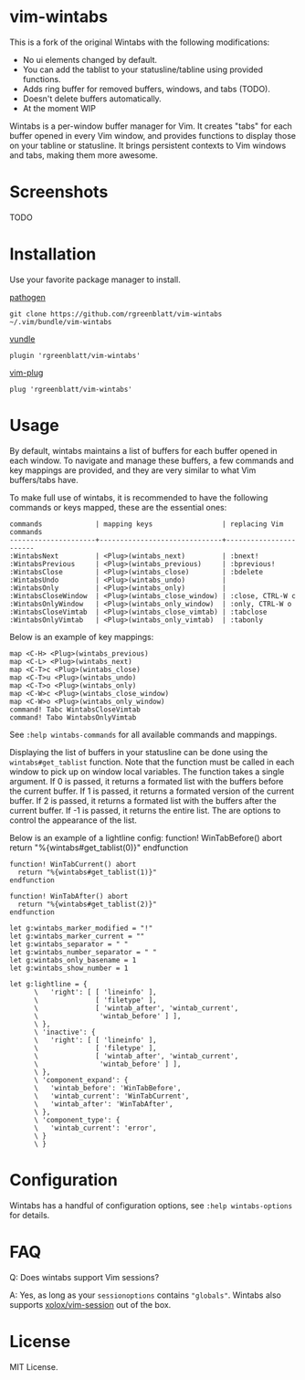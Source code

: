 # vim-wintabs

This is a fork of the original Wintabs with the following modifications:
-   No ui elements changed by default.
-   You can add the tablist to your statusline/tabline using provided functions.
-   Adds ring buffer for removed buffers, windows, and tabs (TODO).
-   Doesn't delete buffers automatically.
-   At the moment WIP

Wintabs is a per-window buffer manager for Vim. It creates "tabs" for each 
buffer opened in every Vim window, and provides functions to display those
on your tabline or statusline. It brings persistent contexts to Vim windows 
and tabs, making them more awesome.

# Screenshots

TODO

# Installation

Use your favorite package manager to install.

[pathogen](https://github.com/tpope/vim-pathogen)

    git clone https://github.com/rgreenblatt/vim-wintabs ~/.vim/bundle/vim-wintabs

[vundle](https://github.com/vundlevim/vundle.vim)

    plugin 'rgreenblatt/vim-wintabs'

[vim-plug](https://github.com/junegunn/vim-plug)

    plug 'rgreenblatt/vim-wintabs'

# Usage

By default, wintabs maintains a list of buffers for each buffer opened in each 
window. To navigate and manage these buffers, a 
few commands and key mappings are provided, and they are very similar to what 
Vim buffers/tabs have.

To make full use of wintabs, it is recommended to have the following commands or 
keys mapped, these are the essential ones:

    commands             | mapping keys                 | replacing Vim commands
    ---------------------+------------------------------+-----------------------
    :WintabsNext         | <Plug>(wintabs_next)         | :bnext!
    :WintabsPrevious     | <Plug>(wintabs_previous)     | :bprevious!
    :WintabsClose        | <Plug>(wintabs_close)        | :bdelete
    :WintabsUndo         | <Plug>(wintabs_undo)         |
    :WintabsOnly         | <Plug>(wintabs_only)         |
    :WintabsCloseWindow  | <Plug>(wintabs_close_window) | :close, CTRL-W c
    :WintabsOnlyWindow   | <Plug>(wintabs_only_window)  | :only, CTRL-W o
    :WintabsCloseVimtab  | <Plug>(wintabs_close_vimtab) | :tabclose
    :WintabsOnlyVimtab   | <Plug>(wintabs_only_vimtab)  | :tabonly

Below is an example of key mappings:

    map <C-H> <Plug>(wintabs_previous)
    map <C-L> <Plug>(wintabs_next)
    map <C-T>c <Plug>(wintabs_close)
    map <C-T>u <Plug>(wintabs_undo)
    map <C-T>o <Plug>(wintabs_only)
    map <C-W>c <Plug>(wintabs_close_window)
    map <C-W>o <Plug>(wintabs_only_window)
    command! Tabc WintabsCloseVimtab
    command! Tabo WintabsOnlyVimtab

See `:help wintabs-commands` for all available commands and mappings.

Displaying the list of buffers in your statusline can be done using the
`wintabs#get_tablist` function. Note that the function must be called in each
window to pick up on window local variables. The function takes a single
argument.  If 0 is passed, it returns a formated list with the buffers before
the current buffer.  If 1 is passed, it returns a formated version of the 
current buffer. If 2 is passed, it returns a formated list with the buffers 
after the current buffer. If -1 is passed, it returns the entire list.
The are options to control the appearance of the list.

Below is an example of a lightline config:
    function! WinTabBefore() abort
      return "%{wintabs#get_tablist(0)}"
    endfunction
    
    function! WinTabCurrent() abort
      return "%{wintabs#get_tablist(1)}"
    endfunction
    
    function! WinTabAfter() abort
      return "%{wintabs#get_tablist(2)}"
    endfunction

    let g:wintabs_marker_modified = "!"
    let g:wintabs_marker_current = ""
    let g:wintabs_separator = " "
    let g:wintabs_number_separator = " "
    let g:wintabs_only_basename = 1
    let g:wintabs_show_number = 1

    let g:lightline = {
          \   'right': [ [ 'lineinfo' ],
          \              [ 'filetype' ],
          \              [ 'wintab_after', 'wintab_current', 
          \               'wintab_before' ] ],
          \ },
          \ 'inactive': {
          \   'right': [ [ 'lineinfo' ],
          \              [ 'filetype' ],
          \              [ 'wintab_after', 'wintab_current', 
          \               'wintab_before' ] ],
          \ },
          \ 'component_expand': {
          \   'wintab_before': 'WinTabBefore',
          \   'wintab_current': 'WinTabCurrent',
          \   'wintab_after': 'WinTabAfter',
          \ },
          \ 'component_type': {
          \   'wintab_current': 'error',
          \ }
          \ }

# Configuration

Wintabs has a handful of configuration options, see `:help wintabs-options` for 
details.

# FAQ

Q: Does wintabs support Vim sessions?

A: Yes, as long as your `sessionoptions` contains `"globals"`. Wintabs also 
supports [xolox/vim-session](https://github.com/xolox/vim-session) out of the 
box.

# License

MIT License.
